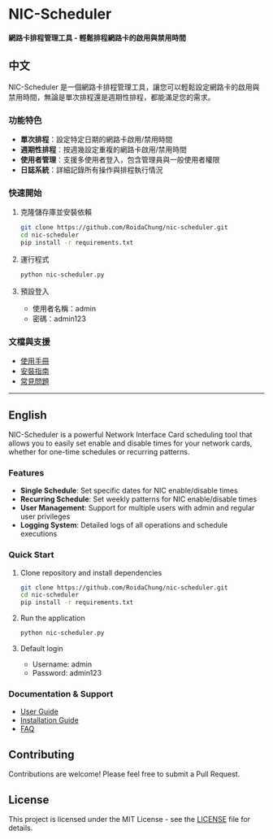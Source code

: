 # NIC-Scheduler

**網路卡排程管理工具 - 輕鬆排程網路卡的啟用與禁用時間**


## 中文

NIC-Scheduler 是一個網路卡排程管理工具，讓您可以輕鬆設定網路卡的啟用與禁用時間，無論是單次排程還是週期性排程，都能滿足您的需求。

### 功能特色

- **單次排程**：設定特定日期的網路卡啟用/禁用時間
- **週期性排程**：按週幾設定重複的網路卡啟用/禁用時間
- **使用者管理**：支援多使用者登入，包含管理員與一般使用者權限
- **日誌系統**：詳細記錄所有操作與排程執行情況

### 快速開始

1. 克隆儲存庫並安裝依賴
   ```bash
   git clone https://github.com/RoidaChung/nic-scheduler.git
   cd nic-scheduler
   pip install -r requirements.txt
   ```

2. 運行程式
   ```bash
   python nic-scheduler.py
   ```

3. 預設登入
   - 使用者名稱：admin
   - 密碼：admin123

### 文檔與支援

- [使用手冊](docs/user-guide.zh-TW.md)
- [安裝指南](docs/installation.zh-TW.md)
- [常見問題](docs/faq.md)

---

<a name="english"></a>
## English

NIC-Scheduler is a powerful Network Interface Card scheduling tool that allows you to easily set enable and disable times for your network cards, whether for one-time schedules or recurring patterns.

### Features

- **Single Schedule**: Set specific dates for NIC enable/disable times
- **Recurring Schedule**: Set weekly patterns for NIC enable/disable times
- **User Management**: Support for multiple users with admin and regular user privileges
- **Logging System**: Detailed logs of all operations and schedule executions

### Quick Start

1. Clone repository and install dependencies
   ```bash
   git clone https://github.com/RoidaChung/nic-scheduler.git
   cd nic-scheduler
   pip install -r requirements.txt
   ```

2. Run the application
   ```bash
   python nic-scheduler.py
   ```

3. Default login
   - Username: admin
   - Password: admin123

### Documentation & Support

- [User Guide](docs/user-guide.en.md)
- [Installation Guide](docs/installation.en.md)
- [FAQ](docs/faq.md)

## Contributing

Contributions are welcome! Please feel free to submit a Pull Request.

## License

This project is licensed under the MIT License - see the [LICENSE](LICENSE) file for details.
```
